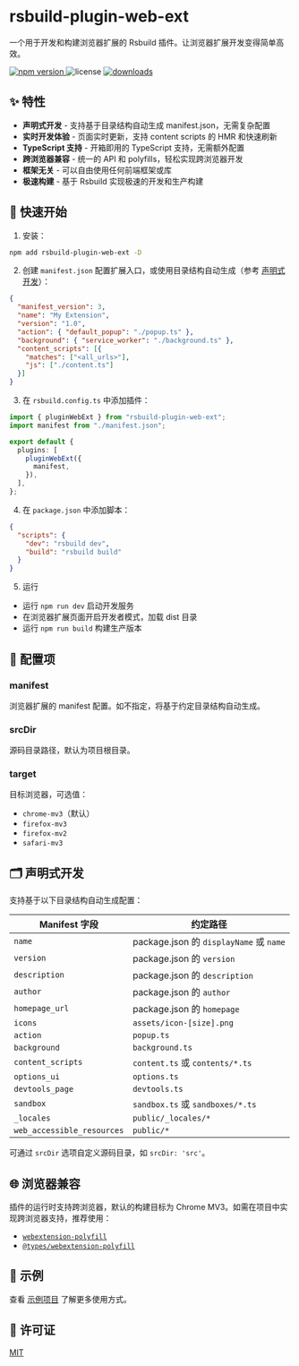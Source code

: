 # rsbuild-plugin-web-ext

一个用于开发和构建浏览器扩展的 Rsbuild 插件。让浏览器扩展开发变得简单高效。

<p>
  <a href="https://npmjs.com/package/rsbuild-plugin-web-ext">
   <img src="https://img.shields.io/npm/v/rsbuild-plugin-web-ext?style=flat-square&colorA=564341&colorB=EDED91" alt="npm version" />
  </a>
  <img src="https://img.shields.io/badge/License-MIT-blue.svg?style=flat-square&colorA=564341&colorB=EDED91" alt="license" />
  <a href="https://npmcharts.com/compare/rsbuild-plugin-web-ext?minimal=true"><img src="https://img.shields.io/npm/dm/rsbuild-plugin-web-ext.svg?style=flat-square&colorA=564341&colorB=EDED91" alt="downloads" /></a>
</p>

## ✨ 特性

- **声明式开发** - 支持基于目录结构自动生成 manifest.json，无需复杂配置
- **实时开发体验** - 页面实时更新，支持 content scripts 的 HMR 和快速刷新
- **TypeScript 支持** - 开箱即用的 TypeScript 支持，无需额外配置
- **跨浏览器兼容** - 统一的 API 和 polyfills，轻松实现跨浏览器开发
- **框架无关** - 可以自由使用任何前端框架或库
- **极速构建** - 基于 Rsbuild 实现极速的开发和生产构建

## 🚀 快速开始

1. 安装：

```bash
npm add rsbuild-plugin-web-ext -D
```

2. 创建 `manifest.json` 配置扩展入口，或使用目录结构自动生成（参考 [声明式开发](#-声明式开发)）：

```json
{
  "manifest_version": 3,
  "name": "My Extension",
  "version": "1.0",
  "action": { "default_popup": "./popup.ts" },
  "background": { "service_worker": "./background.ts" },
  "content_scripts": [{ 
    "matches": ["<all_urls>"], 
    "js": ["./content.ts"] 
  }]
}
```

3. 在 `rsbuild.config.ts` 中添加插件：

```ts
import { pluginWebExt } from "rsbuild-plugin-web-ext";
import manifest from "./manifest.json";

export default {
  plugins: [
    pluginWebExt({
      manifest,
    }),
  ],
};
```

4. 在 `package.json` 中添加脚本：

```json
{
  "scripts": {
    "dev": "rsbuild dev",
    "build": "rsbuild build"
  }
}
```

5. 运行

- 运行 `npm run dev` 启动开发服务
- 在浏览器扩展页面开启开发者模式，加载 dist 目录
- 运行 `npm run build` 构建生产版本

## 📖 配置项

### manifest

浏览器扩展的 manifest 配置。如不指定，将基于约定目录结构自动生成。

### srcDir

源码目录路径，默认为项目根目录。

### target

目标浏览器，可选值：
- `chrome-mv3`（默认）
- `firefox-mv3` 
- `firefox-mv2`
- `safari-mv3`

## 🗂️ 声明式开发

支持基于以下目录结构自动生成配置：

| Manifest 字段 | 约定路径 |
|--------------|---------|
| `name` | package.json 的 `displayName` 或 `name` |
| `version` | package.json 的 `version` |
| `description` | package.json 的 `description` |
| `author` | package.json 的 `author` |
| `homepage_url` | package.json 的 `homepage` |
| `icons` | `assets/icon-[size].png` |
| `action` | `popup.ts` |
| `background` | `background.ts` |
| `content_scripts` | `content.ts` 或 `contents/*.ts` |
| `options_ui` | `options.ts` |
| `devtools_page` | `devtools.ts` |
| `sandbox` | `sandbox.ts` 或 `sandboxes/*.ts` |
| `_locales` | `public/_locales/*` |
| `web_accessible_resources` | `public/*` |

可通过 `srcDir` 选项自定义源码目录，如 `srcDir: 'src'`。

## 🌐 浏览器兼容

插件的运行时支持跨浏览器，默认的构建目标为 Chrome MV3。如需在项目中实现跨浏览器支持，推荐使用：

- [`webextension-polyfill`](https://www.npmjs.com/package/webextension-polyfill)
- [`@types/webextension-polyfill`](https://www.npmjs.com/package/@types/webextension-polyfill)

## 📝 示例

查看 [示例项目](./examples/) 了解更多使用方式。

## 📄 许可证

[MIT](./LICENSE)